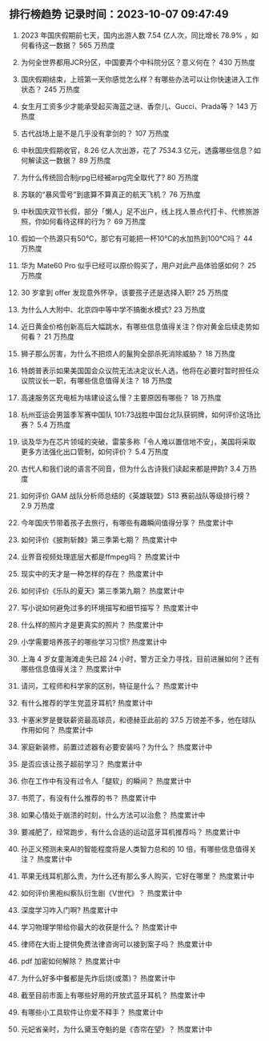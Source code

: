 
## 排行榜趋势 记录时间：2023-10-07 09:47:49
  
  1. 2023 年国庆假期前七天，国内出游人数 7.54 亿人次，同比增长 78.9% ，如何看待这一数据？ 565 万热度
    
  2. 为何全世界都用JCR分区，中国要弄个中科院分区？意义何在？ 430 万热度
    
  3. 国庆假期结束，上班第一天你感觉怎么样？有哪些办法可以让你快速进入工作状态？ 245 万热度
    
  4. 女生月工资多少才能承受起买海蓝之谜、香奈儿、Gucci、Prada等？ 143 万热度
    
  5. 古代战场上是不是几乎没有拿剑的？ 107 万热度
    
  6. 中秋国庆假期收官，8.26 亿人次出游，花了 7534.3 亿元，透露哪些信息？如何解读这一数据？ 89 万热度
    
  7. 为什么传统回合制jrpg已经被arpg完全取代了? 80 万热度
    
  8. 苏联的“暴风雪号”到底算不算真正的航天飞机？ 76 万热度
    
  9. 中秋国庆双节长假，部分「懒人」足不出户，线上找人景点代打卡、代修旅游照，你如何看待这样的行为？ 69 万热度
    
  10. 假如一个热源只有50℃，那它有可能把一杯10℃的水加热到100℃吗？ 44 万热度
    
  11. 华为 Mate60 Pro 似乎已经可以原价购买了，用户对此产品体验感如何？ 25 万热度
    
  12. 30 岁拿到 offer 发现意外怀孕，该要孩子还是选择入职? 25 万热度
    
  13. 为什么人大附中、北京四中等中学不搞衡水模式? 23 万热度
    
  14. 近日黄金价格创新高后大幅跳水，有哪些信息值得关注？你对黄金后续走势如何看？ 21 万热度
    
  15. 狮子那么厉害，为什么不把烦人的鬣狗全部杀死消除威胁？ 18 万热度
    
  16. 特朗普表示如果美国国会众议院无法决定议长人选，他将在必要时暂时担任众议院议长一职，有哪些信息值得关注？ 18 万热度
    
  17. 高速服务区充电桩为啥建设这么慢？主要原因有哪些？ 18 万热度
    
  18. 杭州亚运会男篮季军赛中国队 101:73战胜中国台北队获铜牌，如何评价这场比赛？ 5.4 万热度
    
  19. 谈及华为在芯片领域的突破，雷蒙多称「令人难以置信地不安」，美国将采取更多方法强化出口管制，如何评价？ 5.4 万热度
    
  20. 古代人和我们说的语言不同音，但为什么古诗我们读起来都是押韵? 3.4 万热度
    
  21. 如何评价 GAM 战队分析师总结的《英雄联盟》S13 赛前战队等级排行榜？ 2.9 万热度
    
  22. 今年国庆节带着孩子去旅行，有哪些有趣瞬间值得分享？ 热度累计中
    
  23. 如何评价《披荆斩棘》第三季第七期？ 热度累计中
    
  24. 业界音视频处理底层大都是ffmpeg吗？ 热度累计中
    
  25. 现实中的天才是一种怎样的存在？ 热度累计中
    
  26. 如何评价《乐队的夏天》第三季第九期？ 热度累计中
    
  27. 写小说如何避免过多的环境描写和细节描写？ 热度累计中
    
  28. 什么样的照片才是更真实的照片？ 热度累计中
    
  29. 小学需要培养孩子的哪些学习习惯? 热度累计中
    
  30. 上海 4 岁女童海滩走失已超 24 小时，警方正全力寻找，目前进展如何？还有哪些信息值得关注？ 热度累计中
    
  31. 请问，工程师和科学家的区别，特征是什么？ 热度累计中
    
  32. 有什么推荐的学生党蓝牙耳机? 热度累计中
    
  33. 卡塞米罗是曼联薪资最高球员，和德赫亚此前的 37.5 万镑差不多，他在球队作用如何？ 热度累计中
    
  34. 家庭新装修，前置过滤器有必要安装吗？为什么？ 热度累计中
    
  35. 是否应该让孩子超前学习？ 热度累计中
    
  36. 你在工作中有没有过令人「腿软」的瞬间？ 热度累计中
    
  37. 书荒了，有没有什么推荐的书？ 热度累计中
    
  38. 如果心情处于崩溃的时刻，什么方法可以治愈？ 热度累计中
    
  39. 要减肥了，经常跑步，有什么合适的运动蓝牙耳机推荐吗？ 热度累计中
    
  40. 孙正义预测未来AI的智能程度将是人类智力总和的 10 倍，有哪些信息值得关注？ 热度累计中
    
  41. 苹果无线耳机那么贵，为什么还有那么多人购买，它好在哪里？ 热度累计中
    
  42. 如何评价黑袍纠察队衍生剧《V世代》？ 热度累计中
    
  43. 深度学习咋入门啊? 热度累计中
    
  44. 学习物理学带给你最大的收获是什么？ 热度累计中
    
  45. 律师在大街上提供免费法律咨询可以接到案子吗？ 热度累计中
    
  46. pdf 加密如何解除？ 热度累计中
    
  47. 为什么好多中餐都是先炸后烧(或蒸)？ 热度累计中
    
  48. 截至目前市面上有哪些好用的开放式蓝牙耳机？ 热度累计中
    
  49. 有哪些小工具软件让你爱不释手？ 热度累计中
    
  50. 元妃省亲时，为什么黛玉夺魁的是《杏帘在望》？ 热度累计中
    